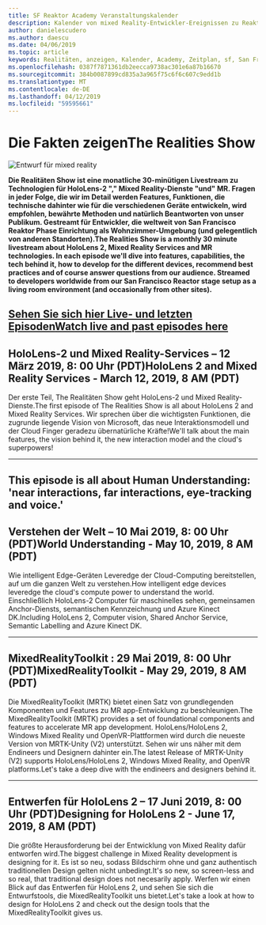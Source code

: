 ```yaml
---
title: SF Reaktor Academy Veranstaltungskalender
description: Kalender von mixed Reality-Entwickler-Ereignissen zu Reaktors in San Francisco.
author: danielescudero
ms.author: daescu
ms.date: 04/06/2019
ms.topic: article
keywords: Realitäten, anzeigen, Kalender, Academy, Zeitplan, sf, San Francisco, Reaktor
ms.openlocfilehash: 0387f7871361db2eecca9738ac301e6a87b16670
ms.sourcegitcommit: 384b0087899cd835a3a965f75c6f6c607c9edd1b
ms.translationtype: MT
ms.contentlocale: de-DE
ms.lasthandoff: 04/12/2019
ms.locfileid: "59595661"
---
```

# <a name="the-realities-show"></a><span data-ttu-id="f588a-104">Die Fakten zeigen</span><span class="sxs-lookup"><span data-stu-id="f588a-104">The Realities Show</span></span>
![Entwurf für mixed reality](images/therealitiesshow.jpg)

<span data-ttu-id="f588a-106">**Die Realitäten Show ist eine monatliche 30-minütigen Livestream zu Technologien für HoloLens-2 "," Mixed Reality-Dienste "und" MR. Fragen in jeder Folge, die wir im Detail werden Features, Funktionen, die technische dahinter wie für die verschiedenen Geräte entwickeln, wird empfohlen, bewährte Methoden und natürlich Beantworten von unser Publikum. Gestreamt für Entwickler, die weltweit von San Francisco Reaktor Phase Einrichtung als Wohnzimmer-Umgebung (und gelegentlich von anderen Standorten).**</span><span class="sxs-lookup"><span data-stu-id="f588a-106">**The Realities Show is a monthly 30 minute livestream about HoloLens 2, Mixed Reality Services and MR technologies. In each episode we'll dive into features, capabilities, the tech behind it, how to develop for the different devices, recommend best practices and of course answer questions from our audience. Streamed to developers worldwide from our San Francisco Reactor stage setup as a living room environment (and occasionally from other sites).**</span></span>

<a name="watch-live-and-past-episodes-herehttpakamstrs"></a><span data-ttu-id="f588a-107">**[Sehen Sie sich hier Live- und letzten Episoden](http://aka.ms/trs)**</span><span class="sxs-lookup"><span data-stu-id="f588a-107">**[Watch live and past episodes here](http://aka.ms/trs)**</span></span>
---

## <a name="hololens-2-and-mixed-reality-services---march-12-2019-8-am-pdt"></a><span data-ttu-id="f588a-108">**HoloLens-2 und Mixed Reality-Services** – 12 März 2019, 8: 00 Uhr (PDT)</span><span class="sxs-lookup"><span data-stu-id="f588a-108">**HoloLens 2 and Mixed Reality Services** - March 12, 2019, 8 AM (PDT)</span></span>
<span data-ttu-id="f588a-109">Der erste Teil, The Realitäten Show geht HoloLens-2 und Mixed Reality-Dienste.</span><span class="sxs-lookup"><span data-stu-id="f588a-109">The first episode of The Realities Show is all about HoloLens 2 and Mixed Reality Services.</span></span> <span data-ttu-id="f588a-110">Wir sprechen über die wichtigsten Funktionen, die zugrunde liegende Vision von Microsoft, das neue Interaktionsmodell und der Cloud Finger geradezu übernatürliche Kräfte!</span><span class="sxs-lookup"><span data-stu-id="f588a-110">We'll talk about the main features, the vision behind it, the new interaction model and the cloud's superpowers!</span></span>

---
This episode is all about Human Understanding: 'near interactions, far interactions, eye-tracking and voice.'
---
## <a name="world-understanding---may-10-2019-8-am-pdt"></a><span data-ttu-id="f588a-111">**Verstehen der Welt** – 10 Mai 2019, 8: 00 Uhr (PDT)</span><span class="sxs-lookup"><span data-stu-id="f588a-111">**World Understanding** - May 10, 2019, 8 AM (PDT)</span></span>
<span data-ttu-id="f588a-112">Wie intelligent Edge-Geräten Leveredge der Cloud-Computing bereitstellen, auf um die ganzen Welt zu verstehen.</span><span class="sxs-lookup"><span data-stu-id="f588a-112">How intelligent edge devices leveredge the cloud's compute power to understand the world.</span></span> <span data-ttu-id="f588a-113">Einschließlich HoloLens-2 Computer für maschinelles sehen, gemeinsamen Anchor-Diensts, semantischen Kennzeichnung und Azure Kinect DK.</span><span class="sxs-lookup"><span data-stu-id="f588a-113">Including HoloLens 2, Computer vision, Shared Anchor Service, Semantic Labelling and Azure Kinect DK.</span></span>

---
## <a name="mixedrealitytoolkit---may-29-2019-8-am-pdt"></a><span data-ttu-id="f588a-114">**MixedRealityToolkit** : 29 Mai 2019, 8: 00 Uhr (PDT)</span><span class="sxs-lookup"><span data-stu-id="f588a-114">**MixedRealityToolkit** - May 29, 2019, 8 AM (PDT)</span></span>
<span data-ttu-id="f588a-115">Die MixedRealityToolkit (MRTK) bietet einen Satz von grundlegenden Komponenten und Features zu MR app-Entwicklung zu beschleunigen.</span><span class="sxs-lookup"><span data-stu-id="f588a-115">The MixedRealityToolkit (MRTK) provides a set of foundational components and features to accelerate MR app development.</span></span> <span data-ttu-id="f588a-116">HoloLens/HoloLens 2, Windows Mixed Reality und OpenVR-Plattformen wird durch die neueste Version von MRTK-Unity (V2) unterstützt. Sehen wir uns näher mit dem Endineers und Designern dahinter ein.</span><span class="sxs-lookup"><span data-stu-id="f588a-116">The latest Release of MRTK-Unity (V2) supports HoloLens/HoloLens 2, Windows Mixed Reality, and OpenVR platforms.Let's take a deep dive with the endineers and designers behind it.</span></span>

---
## <a name="designing-for-hololens-2---june-17-2019-8-am-pdt"></a><span data-ttu-id="f588a-117">**Entwerfen für HoloLens 2** – 17 Juni 2019, 8: 00 Uhr (PDT)</span><span class="sxs-lookup"><span data-stu-id="f588a-117">**Designing for HoloLens 2** - June 17, 2019, 8 AM (PDT)</span></span>
<span data-ttu-id="f588a-118">Die größte Herausforderung bei der Entwicklung von Mixed Reality dafür entworfen wird.</span><span class="sxs-lookup"><span data-stu-id="f588a-118">The biggest challenge in Mixed Reality development is designing for it.</span></span> <span data-ttu-id="f588a-119">Es ist so neu, sodass Bildschirm ohne und ganz authentisch traditionellen Design gelten nicht unbedingt.</span><span class="sxs-lookup"><span data-stu-id="f588a-119">It's so new, so screen-less and so real, that traditional design does not necesarily apply.</span></span> <span data-ttu-id="f588a-120">Werfen wir einen Blick auf das Entwerfen für HoloLens 2, und sehen Sie sich die Entwurfstools, die MixedRealityToolkit uns bietet.</span><span class="sxs-lookup"><span data-stu-id="f588a-120">Let's take a look at how to design for HoloLens 2 and check out the design tools that the MixedRealityToolkit gives us.</span></span>


